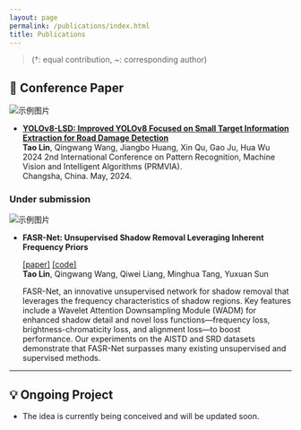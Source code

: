 ```yaml
---
layout: page
permalink: /publications/index.html
title: Publications
---
```


> (†: equal contribution, ~: corresponding author)

## 📜 Conference Paper

![示例图片](https://lintao.online/images/yolov8-improved.jpg)

- [**YOLOv8-LSD: Improved YOLOv8 Focused on Small Target Information Extraction for Road Damage Detection**](https://ieeexplore.ieee.org/document/10669675)<br>**Tao Lin**, Qingwang Wang, Jiangbo Huang, Xin Qu, Gao Ju, Hua Wu<br>2024 2nd International Conference on Pattern Recognition, Machine Vision and Intelligent Algorithms (PRMVIA).<br>Changsha, China. May, 2024. 

### Under submission

![示例图片](https://lintao.online/images/FASR.png)

- **FASR-Net: Unsupervised Shadow Removal Leveraging Inherent Frequency Priors**

  [[paper]](https://arxiv.org/abs/2504.05779) [[code]](https://github.com/123pyLeo/FASR-Net) 
<br>**Tao Lin**, Qingwang Wang, Qiwei Liang, Minghua Tang, Yuxuan Sun<br>

  FASR-Net, an innovative unsupervised network for shadow removal that leverages the frequency characteristics of shadow regions. Key features include a Wavelet Attention Downsampling Module (WADM) for enhanced shadow detail and novel loss functions—frequency loss, brightness-chromaticity loss, and alignment loss—to boost performance. Our experiments on the AISTD and SRD datasets demonstrate that FASR-Net surpasses many existing unsupervised and supervised methods.
  <br>

---

## 💡 Ongoing Project

- The idea is currently being conceived and will be updated soon.

<br>

<!--

## Under submission

- [**FASR-Net: Unsupervised Shadow Removal Leveraging Inherent Frequency Priors**](https://arxiv.org/abs/2504.05779)<br>**Tao Lin**, Qingwang Wang, Qiwei Liang, Minghua Tang, Yuxuan Sun<br>

  FASR-Net, an innovative unsupervised network for shadow removal that leverages the frequency characteristics of shadow regions. Key features include a Wavelet Attention Downsampling Module (WADM) for enhanced shadow detail and novel loss functions—frequency loss, brightness-chromaticity loss, and alignment loss—to boost performance. Our experiments on the AISTD and SRD datasets demonstrate that FASR-Net surpasses many existing unsupervised and supervised methods.
  <br>
  
## Degree Thesis

- [Hybrid Detection Mechanism for Spoofing Attacks in Bluetooth Low Energy Networks](https://caihanlin.com/mypaper/thesis/UG-thesis.pdf)<br>**Hanlin Cai** (Advisor: Zhezhuang Xu). **Best Bachelor Thesis Award** (Top 1/300).<br>Proposal paper has been accepted by AAAI 2024<br>Expect to submit a long paper to KDD 2024.

- [Industrial Inspection System based on Intelligent IoT and Bionic Quadruped Robot](https://caihanlin.com/mypaper/thesis/IP-report.pdf)<br>**Hanlin Cai** (Advisor: Zhezhuang Xu, Yuxiong Xia). Junior-year Intern Program.<br>Industrial Placement at China Huading Tech and IIoT Lab<br>

  <br>

---

## Early Project

- [Proposal: Securing Billion Bluetooth Devices leveraging Learning-based Techniques](https://ojs.aaai.org/index.php/AAAI/article/view/30544)<br>*Final year project (FYP).*<br>**Hanlin Cai** (Advisors: Zhezhuang Xu, Tozammel Hossain)<br>The 38th Annual AAAI Conference on Artificial Intelligence (AAAI 2024), Undergraduate Consortium.<br>Vancouver, Canada. February, 2024.

- Optimizing Traffic Sign Detection System Using Deep Residual Neural Networks Combined with Analytic Hierarchy Process Model<br>*Junior-year course design.*<br>**Hanlin Cai**, Zheng Li, Jiaqi Hu, Wei Hong Lim, Sew Sun Tiang, Mastaneh Mokayef, Chin Hong Wong<br>The 28th International Conference on Artificial Life and Robotics.<br>Beppu, Japan. February, 2023.<br>Recommended for expanding publication in the Journal of Advances in Artificial Life Robotics (EI Compendex).

- An IoT Garbage Monitoring System for Effective Garbage Management<br>*First-year course design.*<br>**Hanlin Cai**, Jiaqi Hu, Zheng Li, Wei Hong Lim, Mastaneh Mokayef, Chin Hong Wong<br>The 4th International Conference on Computer Engineering, Network and Intelligent Multimedia<br>Surabaya, Indonesia. November, 2022 (EI Compendex).<br>

  <br>

-->

